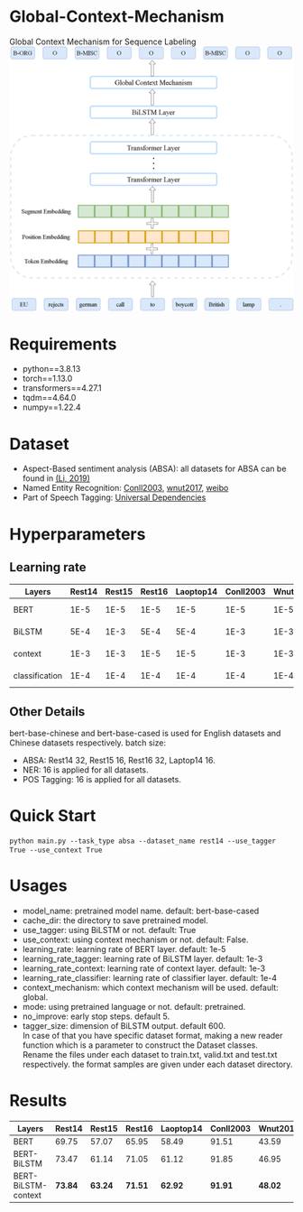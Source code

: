 # Global-Context-Mechanism
Global Context Mechanism for Sequence Labeling
![Overview of the model Architecture](overview.png)
# Requirements
* python==3.8.13
* torch==1.13.0
* transformers==4.27.1
* tqdm==4.64.0
* numpy==1.22.4
# Dataset
* Aspect-Based sentiment analysis (ABSA): all datasets for ABSA can be found in [(Li, 2019)](https://github.com/lixin4ever/BERT-E2E-ABSA/tree/master/data)
* Named Entity Recognition: [Conll2003](https://www.clips.uantwerpen.be/conll2003/ner/), [wnut2017](https://noisy-text.github.io/2017/emerging-rare-entities.html), [weibo](https://github.com/OYE93/Chinese-NLP-Corpus/tree/master/NER/Weibo)
* Part of Speech Tagging: [Universal Dependencies](https://universaldependencies.org/#-universal-dependencies)
# Hyperparameters
## Learning rate
 | Layers | Rest14 | Rest15 | Rest16 | Laoptop14 | Conll2003 | Wnut2017 | Weibo | Conll2003 | UD |       
 |---|---|---|---|---|---|---|---|---|---|
 | BERT | 1E-5 | 1E-5 | 1E-5 | 1E-5 | 1E-5 | 1E-5 | 1E-5 | 1E-5 | 1E-5 |
 | BiLSTM | 5E-4 | 1E-3 | 5E-4 | 5E-4 | 1E-3 | 1E-3 | 1E-3 | 1E-3 | 1E-3 |
 | context | 1E-3 | 1E-3 | 1E-5 | 1E-5 | 1E-3 | 1E-3 | 1E-3 | 1E-4 | 1E-3 |
 | classification | 1E-4 | 1E-4 | 1E-4 | 1E-4 | 1E-4 | 1E-4 | 1E-4 | 1E-4 | 1E-4 |   \
## Other Details
 bert-base-chinese and bert-base-cased is used for English datasets and Chinese datasets respectively.
 batch size:
* ABSA: Rest14 32, Rest15 16, Rest16 32, Laptop14 16.
* NER: 16 is applied for all datasets.
* POS Tagging: 16 is applied for all datasets.
# Quick Start
    python main.py --task_type absa --dataset_name rest14 --use_tagger True --use_context True 
# Usages
* model_name: pretrained model name.   default: bert-base-cased
* cache_dir: the directory to save pretrained model.
* use_tagger: using BiLSTM or not. default: True
* use_context: using context mechanism or not. default: False.
* learning_rate: learning rate of BERT layer. default: 1e-5
* learning_rate_tagger: learning rate of BiLSTM layer. default: 1e-3
* learning_rate_context: learning rate of context layer. default: 1e-3
* learning_rate_classifier: learning rate of classifier layer. default: 1e-4
* context_mechanism: which context mechanism will be used.  default: global.
* mode: using pretrained language or not. default: pretrained.
* no_improve: early stop steps. default 5. 
* tagger_size: dimension of BiLSTM output. default 600.   \
In case of that you have specific dataset format, making a new reader function which is a parameter to construct the Dataset classes. \
Rename the files under each dataset to train.txt, valid.txt and test.txt respectively. the format samples are given under each dataset directory.
# Results
| Layers | Rest14 | Rest15 | Rest16 | Laoptop14 | Conll2003 | Wnut2017 | Weibo | Conll2003 | UD |
|---|---|---|---|---|---|---|---|---|---|
| BERT | 69.75 | 57.07 | 65.95 | 58.49 | 91.51 | 43.59 | 68.09 | 95.56 | 96.85 |
| BERT-BiLSTM | 73.47 | 61.14 | 71.05 | 61.12 | 91.85 | 46.95 | 68.86 | **95.66** | 95.90 |
| BERT-BiLSTM-context | **73.84** | **63.24** | **71.51** | **62.92** | **91.91** | **48.02** | **69.84** | 95.62 | **97.01** |